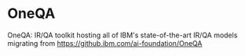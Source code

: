 # OneQA
OneQA: IR/QA toolkit hosting all of IBM's state-of-the-art IR/QA models migrating from https://github.ibm.com/ai-foundation/OneQA

